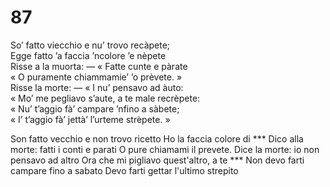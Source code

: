 # 87

So’ fatto viecchio e nu’ trovo recàpete;  
Egge fatto ’a faccia ’ncolore ’e nèpete  
Risse a la muorta: — « Fatte cunte e pàrate  
« O puramente chiammamie’ ’o prèvete. »  
Risse la morte: — « I nu’ pensavo ad àuto:  
« Mo’ me pegliavo s’aute, a te male recrèpete:  
« Nu’ t’aggio fà’ campare ’nfino a sàbete;  
« I’ t’aggio fà’ jettà’ l’urteme strèpete. »

Son fatto vecchio e non trovo ricetto
Ho la faccia colore di ***
Dico alla morte: fatti i conti e parati
O pure chiamami il prevete.
Dice la morte: io non pensavo ad altro
Ora che mi pigliavo quest'altro, a te ***
Non devo farti campare fino a sabato
Devo farti gettar l'ultimo strepito
